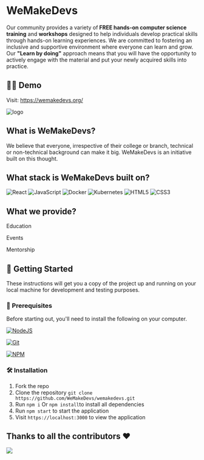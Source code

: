 # WeMakeDevs

Our community provides a variety of<b> FREE hands-on computer science training</b> and <b>workshops</b> designed to help individuals develop practical skills through hands-on learning experiences. We are committed to fostering an inclusive and supportive environment where everyone can learn and grow. Our <b>"Learn by doing"</b> approach means that you will have the opportunity to actively engage with the material and put your newly acquired skills into practice.

## 👨‍💻 Demo

Visit: https://wemakedevs.org/

![logo](https://user-images.githubusercontent.com/42698533/213821314-83a4c231-f480-4cac-b24c-452a7fa0dda5.png)

## What is WeMakeDevs?

We believe that everyone, irrespective of their college or branch, technical or non-technical background can make it big. WeMakeDevs is an initiative built on this thought.

## What stack is WeMakeDevs built on?

![React](https://img.shields.io/badge/react-%2320232a.svg?style=for-the-badge&logo=react&logoColor=%2361DAFB)
![JavaScript](https://img.shields.io/badge/javascript-%23323330.svg?style=for-the-badge&logo=javascript&logoColor=%23F7DF1E)
![Docker](https://img.shields.io/badge/docker-%230db7ed.svg?style=for-the-badge&logo=docker&logoColor=white)
![Kubernetes](https://img.shields.io/badge/kubernetes-%23326ce5.svg?style=for-the-badge&logo=kubernetes&logoColor=white)
![HTML5](https://img.shields.io/badge/html5-%23E34F26.svg?style=for-the-badge&logo=html5&logoColor=white)
![CSS3](https://img.shields.io/badge/css3-%231572B6.svg?style=for-the-badge&logo=css3&logoColor=white)

## What we provide?

Education

Events

Mentorship

## 🚀 Getting Started

These instructions will get you a copy of the project up and running on your local machine for development and testing purposes.

### 🧾 Prerequisites

Before starting out, you'll need to install the following on your computer.

[![NodeJS](https://img.shields.io/badge/node.js-6DA55F?style=for-the-badge&logo=node.js&logoColor=white)](https://nodejs.org/en/download/)

[![Git](https://img.shields.io/badge/git-%23F05033.svg?style=for-the-badge&logo=git&logoColor=white)](https://git-scm.com/downloads)

[![NPM](https://img.shields.io/badge/NPM-%23000000.svg?style=for-the-badge&logo=npm&logoColor=white)](https://www.npmjs.com/)

### 🛠️ Installation

1. Fork the repo
2. Clone the repository `git clone https://github.com/WeMakeDevs/wemakedevs.git `
3. Run `npm i` Or `npm install`to install all dependencies
4. Run `npm start` to start the application
5. Visit `https://localhost:3000` to view the application

## Thanks to all the contributors ❤️

<img src="https://contrib.rocks/image?repo=WeMakeDevs/wemakedevs"/>
